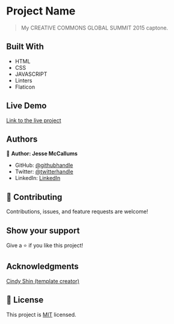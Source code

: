 # Project Name

> My CREATIVE COMMONS GLOBAL SUMMIT 2015 captone.


## Built With

- HTML
- CSS
- JAVASCRIPT
- Linters
- Flaticon

## Live Demo

[Link to the live project](https://jessemccallums.github.io/First-Capstone-Project/index.html#program)

## Authors

👤 **Author: Jesse McCallums**

- GitHub: [@githubhandle](https://github.com/Jessemccallums)
- Twitter: [@twitterhandle](https://twitter.com/mccallumshope)
- LinkedIn: [LinkedIn](https://www.linkedin.com/in/jesse-mccallums-7225a4237/)

## 🤝 Contributing

Contributions, issues, and feature requests are welcome!

## Show your support

Give a ⭐️ if you like this project!

## Acknowledgments

[Cindy Shin (template creator)](https://linkedin.com/in/adagio07)

## 📝 License

This project is [MIT](./MIT.md) licensed.
